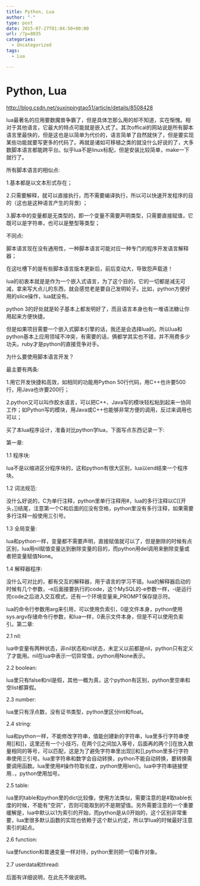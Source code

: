 ```yaml
---
title: Python, Lua
author: "-"
type: post
date: 2015-07-27T01:04:50+00:00
url: /?p=8035
categories:
  - Uncategorized
tags:
  - Lua

---
```

# Python, Lua
http://blog.csdn.net/suxinpingtao51/article/details/8508428


lua最著名的应用要数魔兽争霸了，但是具体怎那么用的却不知道，实在惭愧。相对于其他语言，它最大的特点可能就是嵌入式了。其次offical的网站说是所有脚本语言里最快的，但是这也是以简单为代价的，语言简单了自然就快了，但是要实现某些功能就要写更多的代码了。再就是诸如可移植之类的就没什么好说的了，大多数脚本语言都能跨平台。似乎lua不是linux标配，但是安装比较简单，make一下就行了。

所有脚本语言的相似点: 

1.基本都是以文本形式存在；

2.只需要解释，就可以直接执行，而不需要编译执行，所以可以快速开发程序的目的（这也是这种语言产生的背景) ；

3.脚本中的变量都是无类型的，即一个变量不需要声明类型，只需要直接赋值，它既可以是字符串，也可以是整型等类型；

不同点: 

脚本语言现在没有通用性，一种脚本语言可能对应一种专门的程序开发语言解释器；

在这吐槽下的是有些脚本语言版本更新后，前后变动大，导致怨声载道！


lua的初衷本就是是作为一个嵌入式语言，为了这个目的，它的一切都是减无可减，拿来写大点儿的东西，就会感觉老是要自己发明轮子。比如，python方便好用的slice操作，lua就没有。
  
python 3的好处就是轮子基本上都发明好了，而且语言本身也有一堆语法糖让你用起来方便快捷。
  
但是如果项目需要一个嵌入式脚本引擎的话，我还是会选择lua的。所以lua和python基本上应用领域不冲突，有需要的话，俩都学其实也不错，并不用费多少功夫。ruby才是python的直接竞争对手。


为什么要使用脚本语言开发？

最主要有两条: 

1.用它开发快捷和高效，如相同的功能用Python 50行代码，用C++也许要500行，用Java也许要200行；

2.python又可以叫作胶水语言，可以把C++、Java写的模块轻松粘到起来一协同工作；如Python写的模块，用Java或C++也能够非常方便的调用，反过来调用也可以；
  
买了本lua程序设计，准备对比python学lua，下面写点东西记录一下: 
  
第一章: 
  
1.1 程序块:
  
lua不是以缩进区分程序块的，这和python有很大区别，lua以end结束一个程序块。
  
1.2 词法规范:
  
没什么好说的，C为单行注释，python里单行注释用#，lua的多行注释以C[[开头，]]结尾，注意第一个C和后面的[[没有空格，python里没有多行注释，如果需要多行注释一般使用三引号。
  
1.3 全局变量:
  
lua和python一样，变量都不需要声明，直接赋值就可以了，但是删除的时候有点区别，lua用nil赋值变量达到删除变量的目的，而python用del调用来删除变量或者把变量赋值None。
  
1.4 解释器程序:
  
没什么可对比的，都有交互的解释器，用于语言的学习不错。lua的解释器启动的时候有几个参数，-e后面接要执行的code，这个MySQL的-e参数一样，-i是运行完code之后进入交互模式，还有一个环境变量来_PROMPT保存提示符。
  
lua的命令行参数用arg来引用，可以使用负索引，0是文件本身，python使用sys.argv存储命令行参数，和lua一样，0表示文件本身，但是不可以使用负索引。第二章: 
  
2.1 nil:
  
lua中变量有两种状态，非nil状态和nil状态，未定义以前都是nil，python只有定义了才能用。nil在lua中表示一切异常值，python用None表示。
  
2.2 boolean:
  
lua里只有false和nil是假，其他一概为真，这个python有区别，python里空串和空list都算假。
  
2.3 number:
  
lua里只有浮点数，没有证书类型，python里区分int和float。
  
2.4 string:
  
lua和python一样，不能修改字符串，值能创建新的字符串，lua里多行字符串使用[[和]]，这里还有一个小技巧，在两个[[之间加入等号，后面再的两个]]在放入数量相同的等号，可以匹配，这是为了避免字符串里出现[[和]],python里多行字符串使用三引号。lua里字符串和数字会自动转换，python不能自动转换，要转换需要调用函数。lua里使用#操作符取长度，python使用len()。lua中字符串链接使用..，python使用加号。
  
2.5 table:
  
lua里的table和python里的dict比较像，使用方法类似，需要注意的是#取table长度的时候，不能有"空洞"，否则可能取到的不是期望值。另外需要注意的一个重要缓解是，lua中默认以1为索引的开始，而python是从0开始的，这个区别非常重要，lua里很多默认函数的实现也依赖于这个默认约定，所以学lua的时候最好注意索引的起点。
  
2.6 function:
  
lua里function和普通变量一样对待，python里则把一切看作对象。
  
2.7 userdata和thread:
  
后面有详细说明，在此先不做说明。